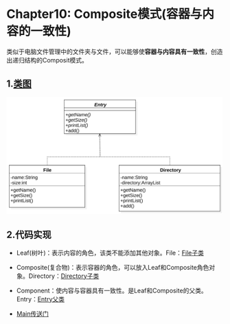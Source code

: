 # Chapter10: Composite模式(容器与内容的一致性)
类似于电脑文件管理中的文件夹与文件，可以能够使**容器与内容具有一致性**，创造出递归结构的Composit模式。

## 1.[类图](../uml_model/composite.mdj)
![strategy](../imgs/composite.svg)

## 2.代码实现
+ Leaf(树叶)：表示内容的角色，该类不能添加其他对象。File：[File子类](../src/cn/edu/seu/wh/composite/File.java)

+ Composite(复合物)：表示容器的角色，可以放入Leaf和Composite角色对象。Directory：[Directory子类](../src/cn/edu/seu/wh/composite/Directory.java)

+ Component：使内容与容器具有一致性。是Leaf和Composite的父类。 Entry：[Entry父类](../src/cn/edu/seu/wh/composite/Entry.java)

+ [Main传送门](../src/cn/edu/seu/wh/composite/Main.java)
